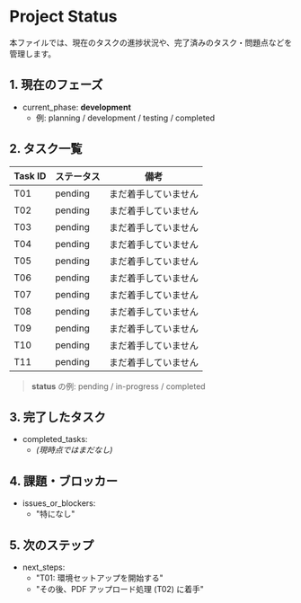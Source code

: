 # Project Status

本ファイルでは、現在のタスクの進捗状況や、完了済みのタスク・問題点などを管理します。

## 1. 現在のフェーズ
- current_phase: **development**
  - 例: planning / development / testing / completed

## 2. タスク一覧

| Task ID | ステータス | 備考                                              |
|---------|-----------|---------------------------------------------------|
| T01     | pending   | まだ着手していません                              |
| T02     | pending   | まだ着手していません                              |
| T03     | pending   | まだ着手していません                              |
| T04     | pending   | まだ着手していません                              |
| T05     | pending   | まだ着手していません                              |
| T06     | pending   | まだ着手していません                              |
| T07     | pending   | まだ着手していません                              |
| T08     | pending   | まだ着手していません                              |
| T09     | pending   | まだ着手していません                              |
| T10     | pending   | まだ着手していません                              |
| T11     | pending   | まだ着手していません                              |

> **status** の例: pending / in-progress / completed

## 3. 完了したタスク
- completed_tasks:  
  - *(現時点ではまだなし)*

## 4. 課題・ブロッカー
- issues_or_blockers:
  - "特になし"  

## 5. 次のステップ
- next_steps:
  - "T01: 環境セットアップを開始する"
  - "その後、PDF アップロード処理 (T02) に着手"